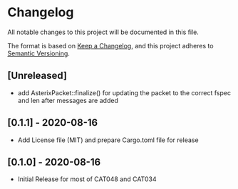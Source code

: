 # Changelog
All notable changes to this project will be documented in this file.

The format is based on [Keep a Changelog](https://keepachangelog.com/en/1.0.0/),
and this project adheres to [Semantic Versioning](https://semver.org/spec/v2.0.0.html).

## [Unreleased]
-  add AsterixPacket::finalize() for updating the packet to the correct fspec and len after
   messages are added

## [0.1.1] - 2020-08-16
-  Add License file (MIT) and prepare Cargo.toml file for release

## [0.1.0] - 2020-08-16
-  Initial Release for most of CAT048 and CAT034
